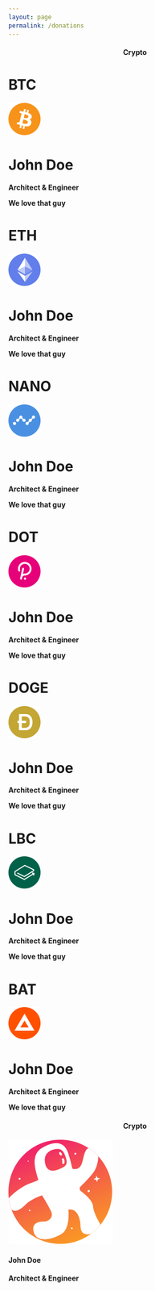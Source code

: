 ```yaml
---
layout: page
permalink: /donations
---
```

<h4 style="text-align:center">Crypto<h4>
<div class="FlexWrap">

  <div class="flip-card">
    <div class="flip-card-inner">
      <div class="flip-card-front">
        <h1>BTC</h1>
        <img class="flip-card-icon" src="/assets/img/crypto/icons/btc.svg">
      </div>
      <div class="flip-card-back">
        <h1>John Doe</h1>
        <p>Architect & Engineer</p>
        <p>We love that guy</p>
      </div>
    </div>
  </div>

  <div class="flip-card">
    <div class="flip-card-inner">
      <div class="flip-card-front">
        <h1>ETH</h1>
        <img class="flip-card-icon" src="/assets/img/crypto/icons/eth.svg">
      </div>
      <div class="flip-card-back">
        <h1>John Doe</h1>
        <p>Architect & Engineer</p>
        <p>We love that guy</p>
      </div>
    </div>
  </div>

  <div class="flip-card">
    <div class="flip-card-inner">
      <div class="flip-card-front">
        <h1>NANO</h1>
        <img class="flip-card-icon" src="/assets/img/crypto/icons/nano.svg">
      </div>
      <div class="flip-card-back">
        <h1>John Doe</h1>
        <p>Architect & Engineer</p>
        <p>We love that guy</p>
      </div>
    </div>
  </div>

  <div class="flip-card">
    <div class="flip-card-inner">
      <div class="flip-card-front">
        <h1>DOT</h1>
        <img class="flip-card-icon" src="/assets/img/crypto/icons/dot.svg">
      </div>
      <div class="flip-card-back">
        <h1>John Doe</h1>
        <p>Architect & Engineer</p>
        <p>We love that guy</p>
      </div>
    </div>
  </div>

  <div class="flip-card">
    <div class="flip-card-inner">
      <div class="flip-card-front">
        <h1>DOGE</h1>
        <img class="flip-card-icon" src="/assets/img/crypto/icons/doge.svg">
      </div>
      <div class="flip-card-back">
        <h1>John Doe</h1>
        <p>Architect & Engineer</p>
        <p>We love that guy</p>
      </div>
    </div>
  </div>

  <div class="flip-card">
    <div class="flip-card-inner">
      <div class="flip-card-front">
        <h1>LBC</h1>
        <img class="flip-card-icon" src="/assets/img/crypto/icons/lbc.svg">
      </div>
      <div class="flip-card-back">
        <h1>John Doe</h1>
        <p>Architect & Engineer</p>
        <p>We love that guy</p>
      </div>
    </div>
  </div>

  <div class="flip-card">
    <div class="flip-card-inner">
      <div class="flip-card-front">
        <h1>BAT</h1>
        <img class="flip-card-icon" src="/assets/img/crypto/icons/bat.svg">
      </div>
      <div class="flip-card-back">
        <h1>John Doe</h1>
        <p>Architect & Engineer</p>
        <p>We love that guy</p>
      </div>
    </div>
  </div>

  <!-- <div class="flip-card">
    <div class="flip-card-inner">
      <div class="flip-card-front">
        <img class="flip-card-icon" src="/assets/img/crypto/icons/">
      </div>
      <div class="flip-card-back">
        <h1>John Doe</h1>
        <p>Architect & Engineer</p>
        <p>We love that guy</p>
      </div>
    </div>
  </div> -->

</div>

<h4 style="text-align:center">Crypto<h4>
<div class="FlexWrap">

  <div class="card">
    <img class="card-icon" src="/assets/img/Odysee.svg">
    <div class="container">
      <h4><b>John Doe</b></h4>
      <p>Architect & Engineer</p>
    </div>
  </div>

</div>